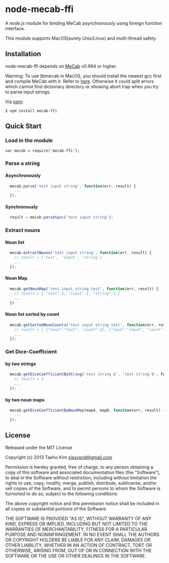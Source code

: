 # node-mecab-ffi

A node.js module for binding MeCab asynchronously using foreign function interface.

This module supports MacOS(surely Unix/Linux) and multi-thread safety.


## Installation

node-mecab-ffi depends on [MeCab](http://mecab.googlecode.com/svn/trunk/mecab/doc/index.html) v0.994 or higher.

Warning: To use libmecab in MacOS, you should install the newest gcc first and compile MeCab with it. Refer to [here](http://www.ficksworkshop.com/blog/14-coding/65-installing-gcc-on-mac). Otherwise it could split errors which cannot find dictionary directory or showing abort trap when you try to parse input strings.

Via [npm](https://npmjs.org):

    $ npm install mecab-ffi
  

## Quick Start

### Load in the module

    var mecab = require('mecab-ffi');

### Parse a string

#### Asynchronously
```javascript
  mecab.parse('test input string', function(err, result) {
    ...
  });
```

#### Synchronously
```javascript
  result = mecab.parseSync('test input string');
```

### Extract nouns

#### Noun list
```javascript
  mecab.extractNouns('test input string', function(err, result) {
    // result = ['test', 'input', 'string']
    ...
  });
```

#### Noun Map
```javascript
  mecab.getNounMap('test input string test', function(err, result) {
    // result = { "test":2, "input":1, "string":1 }
    ...
  })

```

#### Noun list sorted by count
```javascript
  mecab.getSortedNounCounts('test input string test', function(err, result) {
    // result = [ {"noun":"test", "count":2}, {"noun":"input", "count":1}, {"noun":"string", "count":1} ]
    ...
  });
```

### Get Dice-Coefficient

#### by two strings
```javascript
  mecab.getDiceCoefficientByString('test string A', 'test string B', function(err, result) {
    // result = 2
    ...
  });
```

#### by two noun maps
```javascript
  mecab.getDiceCoefficientByNounMap(mapA, mapB, function(err, result) {
    ...
  });
```

## License

Released under the MIT License

Copyright (c) 2013 Taeho Kim <xissysnd@gmail.com>

Permission is hereby granted, free of charge, to any person obtaining a copy
of this software and associated documentation files (the "Software"), to deal
in the Software without restriction, including without limitation the rights
to use, copy, modify, merge, publish, distribute, sublicense, and/or sell
copies of the Software, and to permit persons to whom the Software is
furnished to do so, subject to the following conditions:

The above copyright notice and this permission notice shall be included in
all copies or substantial portions of the Software.

THE SOFTWARE IS PROVIDED "AS IS", WITHOUT WARRANTY OF ANY KIND, EXPRESS OR IMPLIED, INCLUDING BUT NOT LIMITED TO THE WARRANTIES OF MERCHANTABILITY, FITNESS FOR A PARTICULAR PURPOSE AND NONINFRINGEMENT. IN NO EVENT SHALL THE AUTHORS OR COPYRIGHT HOLDERS BE LIABLE FOR ANY CLAIM, DAMAGES OR OTHER LIABILITY, WHETHER IN AN ACTION OF CONTRACT, TORT OR OTHERWISE, ARISING FROM, OUT OF OR IN CONNECTION WITH THE SOFTWARE OR THE USE OR OTHER DEALINGS IN THE SOFTWARE.
